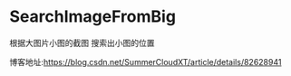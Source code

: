 # SearchImageFromBig
根据大图片小图的截图  搜索出小图的位置

博客地址:https://blog.csdn.net/SummerCloudXT/article/details/82628941
